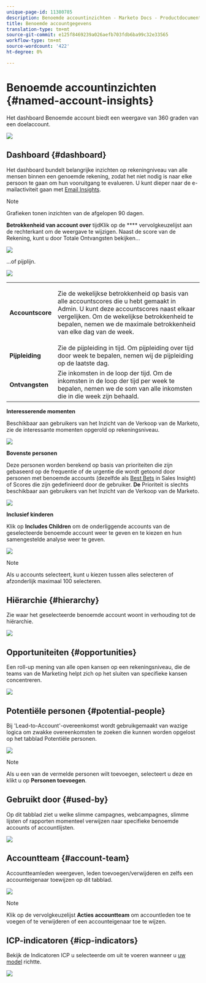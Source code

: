 ```yaml
---
unique-page-id: 11380785
description: Benoemde accountinzichten - Marketo Docs - Productdocumentatie
title: Benoemde accountgegevens
translation-type: tm+mt
source-git-commit: e125f8469239a026aefb703fdb6ba99c32e33565
workflow-type: tm+mt
source-wordcount: '422'
ht-degree: 0%

---
```



# Benoemde accountinzichten {#named-account-insights}

Het dashboard Benoemde account biedt een weergave van 360 graden van een doelaccount.

![](assets/one-1.png)

## Dashboard {#dashboard}

Het dashboard bundelt belangrijke inzichten op rekeningniveau van alle mensen binnen een genoemde rekening, zodat het niet nodig is naar elke persoon te gaan om hun vooruitgang te evalueren. U kunt dieper naar de e-mailactiviteit gaan met [Email Insights](/help/marketo/product-docs/reporting/email-insights/filtering-in-email-insights.md#account-based-marketing).

>[!NOTE]
>
>Grafieken tonen inzichten van de afgelopen 90 dagen.

**Betrokkenheid van account over** tijdKlik op de  **** vervolgkeuzelijst aan de rechterkant om de weergave te wijzigen. Naast de score van de Rekening, kunt u door Totale Ontvangsten bekijken...

![](assets/two-new.png)

...of pijplijn.

![](assets/three-new.png)

<table> 
 <tbody> 
  <tr> 
   <td><strong>Accountscore</strong></td> 
   <td><p>Zie de wekelijkse betrokkenheid op basis van alle accountscores die u hebt gemaakt in Admin. U kunt deze accountscores naast elkaar vergelijken. Om de wekelijkse betrokkenheid te bepalen, nemen we de maximale betrokkenheid van elke dag van de week.</p></td> 
  </tr> 
  <tr> 
   <td><strong>Pijpleiding</strong></td> 
   <td>Zie de pijpleiding in tijd. Om pijpleiding over tijd door week te bepalen, nemen wij de pijpleiding op de laatste dag.</td> 
  </tr> 
  <tr> 
   <td><strong>Ontvangsten</strong></td> 
   <td>Zie inkomsten in de loop der tijd. Om de inkomsten in de loop der tijd per week te bepalen, nemen we de som van alle inkomsten die in die week zijn behaald.</td> 
  </tr> 
 </tbody> 
</table>

**Interesserende momenten**

Beschikbaar aan gebruikers van het Inzicht van de Verkoop van de Marketo, zie de interessante momenten opgerold op rekeningsniveau.

![](assets/int-mom.png)

**Bovenste personen**

Deze personen worden berekend op basis van prioriteiten die zijn gebaseerd op de frequentie of de urgentie die wordt getoond door personen met benoemde accounts (dezelfde als [Best Bets](/help/marketo/product-docs/marketo-sales-insight/msi-for-salesforce/features/stars-and-flames/priority-urgency-relative-score-and-best-bets.md) in Sales Insight) of Scores die zijn gedefinieerd door de gebruiker. **De** Prioriteit is slechts beschikbaar aan gebruikers van het Inzicht van de Verkoop van de Marketo.

![](assets/top-ten.png)

**Inclusief kinderen**

Klik op **Includes Children** om de onderliggende accounts van de geselecteerde benoemde account weer te geven en te kiezen en hun samengestelde analyse weer te geven.

![](assets/abm.png)

>[!NOTE]
>
>Als u accounts selecteert, kunt u kiezen tussen alles selecteren of afzonderlijk maximaal 100 selecteren.

## Hiërarchie {#hierarchy}

Zie waar het geselecteerde benoemde account woont in verhouding tot de hiërarchie.

![](assets/hierarchy.png)

## Opportuniteiten {#opportunities}

Een roll-up mening van alle open kansen op een rekeningsniveau, die de teams van de Marketing helpt zich op het sluiten van specifieke kansen concentreren.

![](assets/four-1.png)

## Potentiële personen {#potential-people}

Bij &#39;Lead-to-Account&#39;-overeenkomst wordt gebruikgemaakt van wazige logica om zwakke overeenkomsten te zoeken die kunnen worden opgelost op het tabblad Potentiële personen.

![](assets/five-1.png)

>[!NOTE]
>
>Als u een van de vermelde personen wilt toevoegen, selecteert u deze en klikt u op **Personen toevoegen**.

## Gebruikt door {#used-by}

Op dit tabblad ziet u welke slimme campagnes, webcampagnes, slimme lijsten of rapporten momenteel verwijzen naar specifieke benoemde accounts of accountlijsten.

![](assets/six-1.png)

## Accountteam {#account-team}

Accountteamleden weergeven, leden toevoegen/verwijderen en zelfs een accounteigenaar toewijzen op dit tabblad.

![](assets/seven-1.png)

>[!NOTE]
>
>Klik op de vervolgkeuzelijst **Acties accountteam** om accountleden toe te voegen of te verwijderen of een accounteigenaar toe te wijzen.

## ICP-indicatoren {#icp-indicators}

Bekijk de Indicatoren ICP u selecteerde om uit te voeren wanneer u [uw model](/help/marketo/product-docs/account-based-marketing/account-profiling/account-profiling-ranking-and-tuning.md#model-tuning) richtte.

![](assets/eight.png)

